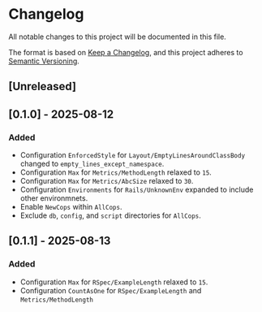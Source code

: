 # Changelog

All notable changes to this project will be documented in this file.

The format is based on [Keep a Changelog][1],
and this project adheres to [Semantic Versioning][2].

[1]: https://keepachangelog.com/en/1.1.0/
[2]: https://semver.org/spec/v2.0.0.html

## [Unreleased]

## [0.1.0] - 2025-08-12
### Added
- Configuration `EnforcedStyle` for `Layout/EmptyLinesAroundClassBody` changed
  to `empty_lines_except_namespace`.
- Configuration `Max` for `Metrics/MethodLength` relaxed to `15`.
- Configuration `Max` for `Metrics/AbcSize` relaxed to `30`.
- Configuration `Environments` for `Rails/UnknownEnv` expanded to include other
  environmnets.
- Enable `NewCops` within `AllCops`.
- Exclude `db`, `config`, and `script` directories for `AllCops`.

## [0.1.1] - 2025-08-13
### Added
- Configuration `Max` for `RSpec/ExampleLength` relaxed to `15`.
- Configuration `CountAsOne` for `RSpec/ExampleLength` and `Metrics/MethodLength`
